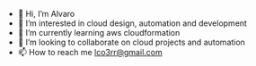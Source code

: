 - 👋 Hi, I’m Alvaro
- 👀 I’m interested in cloud design, automation and development
- 🌱 I’m currently learning aws cloudformation
- 💞️ I’m looking to collaborate on cloud projects and automation
- 📫 How to reach me lco3rr@gmail.com

<!---
lcodesignx/lcodesignx is a ✨ special ✨ repository because its `README.md` (this file) appears on your GitHub profile.
You can click the Preview link to take a look at your changes.
--->
